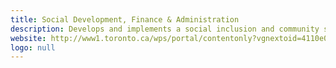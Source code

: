 ```yaml
---
title: Social Development, Finance & Administration
description: Develops and implements a social inclusion and community safety agenda for the city, fosters safe and strong neighbourhoods and communities, promotes community engagement, and advances life skill opportunities for youth.
website: http://www1.toronto.ca/wps/portal/contentonly?vgnextoid=4110e03bb8d1e310VgnVCM10000071d60f89RCRD
logo: null
---
```

